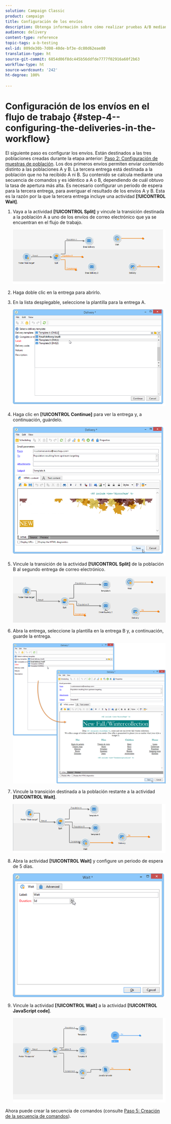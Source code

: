 ```yaml
---
solution: Campaign Classic
product: campaign
title: Configuración de los envíos
description: Obtenga información sobre cómo realizar pruebas A/B mediante un caso de uso dedicado.
audience: delivery
content-type: reference
topic-tags: a-b-testing
exl-id: 809de30b-7d08-40de-bf3e-dc80d62eae80
translation-type: ht
source-git-commit: 6854d06f8dc445b56ddfde7777f02916a60f2b63
workflow-type: ht
source-wordcount: '242'
ht-degree: 100%

---
```


# Configuración de los envíos en el flujo de trabajo {#step-4--configuring-the-deliveries-in-the-workflow}

El siguiente paso es configurar los envíos. Están destinados a las tres poblaciones creadas durante la etapa anterior: [Paso 2: Configuración de muestras de población](#step-2--configuring-population-samples). Los dos primeros envíos permiten enviar contenido distinto a las poblaciones A y B. La tercera entrega está destinada a la población que no ha recibido A ni B. Su contenido se calcula mediante una secuencia de comandos y es idéntico a A o B, dependiendo de cuál obtuvo la tasa de apertura más alta. Es necesario configurar un periodo de espera para la tercera entrega, para averiguar el resultado de los envíos A y B. Esta es la razón por la que la tercera entrega incluye una actividad **[!UICONTROL Wait]**.

1. Vaya a la actividad **[!UICONTROL Split]** y vincule la transición destinada a la población A a uno de los envíos de correo electrónico que ya se encuentran en el flujo de trabajo.

   ![](assets/use_case_abtesting_createdeliveries_001.png)

1. Haga doble clic en la entrega para abrirlo.
1. En la lista desplegable, seleccione la plantilla para la entrega A.

   ![](assets/use_case_abtesting_createdeliveries_003.png)

1. Haga clic en **[!UICONTROL Continue]** para ver la entrega y, a continuación, guárdelo.

   ![](assets/use_case_abtesting_createdeliveries_002.png)

1. Vincule la transición de la actividad **[!UICONTROL Split]** de la población B al segundo entrega de correo electrónico.

   ![](assets/use_case_abtesting_createdeliveries_004.png)

1. Abra la entrega, seleccione la plantilla en la entrega B y, a continuación, guarde la entrega.

   ![](assets/use_case_abtesting_createdeliveries_005.png)

1. Vincule la transición destinada a la población restante a la actividad **[!UICONTROL Wait]**.

   ![](assets/use_case_abtesting_createdeliveries_006.png)

1. Abra la actividad **[!UICONTROL Wait]** y configure un periodo de espera de 5 días.

   ![](assets/use_case_abtesting_createdeliveries_007.png)

1. Vincule la actividad **[!UICONTROL Wait]** a la actividad **[!UICONTROL JavaScript code]**.

   ![](assets/use_case_abtesting_createdeliveries_008.png)

Ahora puede crear la secuencia de comandos (consulte [Paso 5: Creación de la secuencia de comandos](../../delivery/using/a-b-testing-uc-script.md)).
